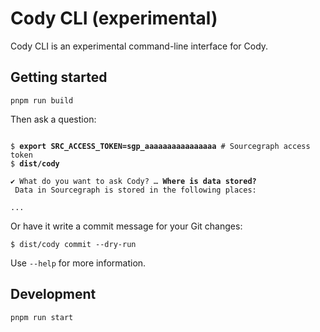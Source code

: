 # Cody CLI (experimental)

Cody CLI is an experimental command-line interface for Cody.

## Getting started

```shell
pnpm run build
```

Then ask a question:

<pre><code>
$ <strong>export SRC_ACCESS_TOKEN=sgp_aaaaaaaaaaaaaaaa</strong> # Sourcegraph access token
$ <strong>dist/cody</strong>

✔ What do you want to ask Cody? … <strong>Where is data stored?</strong>
 Data in Sourcegraph is stored in the following places:

...
</code></pre>

Or have it write a commit message for your Git changes:

```shell
$ dist/cody commit --dry-run
```

Use `--help` for more information.

## Development

```shell
pnpm run start
```
